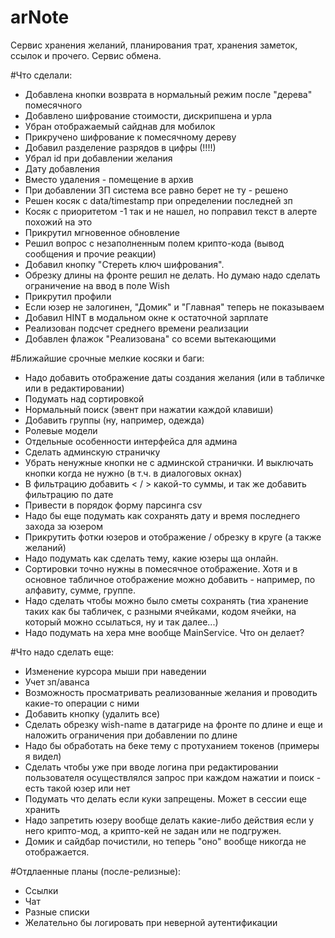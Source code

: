 
# arNote
Сервис хранения желаний, планирования трат, хранения заметок, ссылок и прочего. Сервис обмена.


#Что сделали:

* Добавлена кнопки возврата в нормальный режим после "дерева" помесячного
* Добавлено шифрование стоимости, дискрипшена и урла
* Убран отображаемый сайднав для мобилок
* Прикручено шифрование к помесячному дереву
* Добавил разделение разрядов в цифры (!!!!)
* Убрал id при добавлении желания
* Дату добавления
* Вместо удаления - помещение в архив
* При добавлении ЗП система все равно берет не ту - решено
* Решен косяк c data/timestamp при определении последней зп
* Косяк с приоритетом -1 так и не нашел, но поправил текст в алерте похожий на это
* Прикрутил мгновенное обновление
* Решил вопрос с незаполненным полем крипто-кода (вывод сообщения и прочие реакции)
* Добавил кнопку "Стереть ключ шифрования".
* Обрезку длины на фронте решил не делать. Но думаю надо сделать ограничение на ввод в поле Wish
* Прикрутил профили
* Если юзер не залогинен, "Домик" и "Главная" теперь не показываем
* Добавил HINT в модальном окне к остаточной зарплате 
* Реализован подсчет среднего времени реализации
* Добавлен флажок "Реализована" со всеми вытекающими


#Ближайшие срочные мелкие косяки и баги:


* Надо добавить отображение даты создания желания (или в табличке или в редактировании)
* Подумать над сортировкой
* Нормальный поиск (эвент при нажатии каждой клавиши)
* Добавить группы (ну, например, одежда)
* Ролевые модели
* Отдельные особенности интерфейса для админа
* Сделать админскую страничку
* Убрать ненужные кнопки не с админской странички. И выключать кнопки когда не нужно (в т.ч. в диалоговых окнах)
* В фильтрацию добавить < / > какой-то суммы, и так же добавить фильтрацию по дате
* Привести в порядок форму парсинга csv
* Надо бы еще подумать как сохранять дату и время последнего захода за юзером
* Прикрутить фотки юзеров и отображение / обрезку в круге (а также желаний)
* Надо подумать как сделать тему, какие юзеры ща онлайн.
* Сортировки точно нужны в помесячное отображение. Хотя и в основное табличное отображение можно добавить - например, по алфавиту, сумме, группе.
* Надо сделать чтобы можно было сметы сохранять (тиа хранение таких как бы табличек, с разными ячейками, кодом ячейки, на который можно ссылаться, ну и так далее...)
* Надо подумать на хера мне вообще MainService. Что он делает?



#Что надо сделать еще:

* Изменение курсора мыши при наведении
* Учет зп/аванса
* Возможность просматривать реализованные желания и проводить какие-то операции с ними
* Добавить кнопку (удалить все)
* Сделать обрезку wish-name в датагриде на фронте по длине и еще и наложить ограничения при добавлении по длине
* Надо бы обработать на беке тему с протуханием токенов (примеры я видел)
* Сделать чтобы уже при вводе логина при редактировании пользователя осуществлялся запрос при каждом нажатии и поиск - есть такой юзер или нет
* Подумать что делать если куки запрещены. Может в сессии еще хранить
* Надо запретить юзеру вообще делать какие-либо действия если у него крипто-мод, а крипто-кей не задан или не подгружен.
* Домик и сайдбар почистили, но теперь "оно" вообще никогда не отображается. 

#Отдлаенные планы (после-релизные):

* Ссылки
* Чат
* Разные списки
* Желательно бы логировать при неверной аутентификации




 
